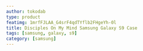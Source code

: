 ```yaml
---
author: tokodab
type: product
featimg: 1mrfFJLAA_G4srF4qdTYflb2FHgeYh-0l
title: Disciples On My Mind Samsung Galaxy S9 Case
tags: [samsung, galaxy, s9]
category: [samsung]
---
```

